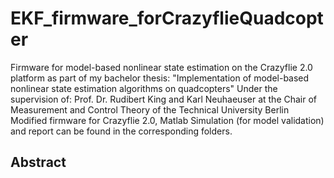 # EKF_firmware_forCrazyflieQuadcopter
Firmware for model-based nonlinear state estimation on the Crazyflie 2.0 platform
as part of my bachelor thesis: "Implementation of model-based nonlinear state estimation algorithms on quadcopters"
Under the supervision of: Prof. Dr. Rudibert King and Karl Neuhaeuser at the Chair of Measurement and Control Theory of the Technical University Berlin
Modified firmware for Crazyflie 2.0, Matlab Simulation (for model validation) and report can be found in the corresponding folders.

## Abstract
